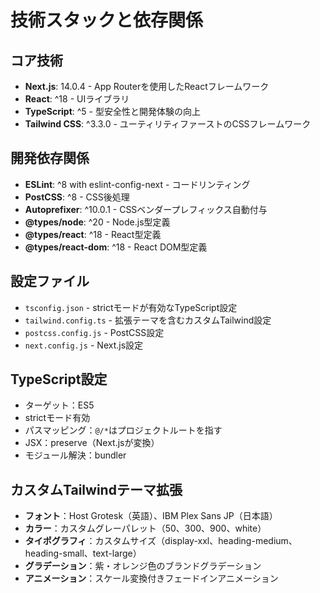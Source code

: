 # 技術スタックと依存関係

## コア技術
- **Next.js**: 14.0.4 - App Routerを使用したReactフレームワーク
- **React**: ^18 - UIライブラリ
- **TypeScript**: ^5 - 型安全性と開発体験の向上
- **Tailwind CSS**: ^3.3.0 - ユーティリティファーストのCSSフレームワーク

## 開発依存関係
- **ESLint**: ^8 with eslint-config-next - コードリンティング
- **PostCSS**: ^8 - CSS後処理
- **Autoprefixer**: ^10.0.1 - CSSベンダープレフィックス自動付与
- **@types/node**: ^20 - Node.js型定義
- **@types/react**: ^18 - React型定義
- **@types/react-dom**: ^18 - React DOM型定義

## 設定ファイル
- `tsconfig.json` - strictモードが有効なTypeScript設定
- `tailwind.config.ts` - 拡張テーマを含むカスタムTailwind設定
- `postcss.config.js` - PostCSS設定
- `next.config.js` - Next.js設定

## TypeScript設定
- ターゲット：ES5
- strictモード有効
- パスマッピング：`@/*`はプロジェクトルートを指す
- JSX：preserve（Next.jsが変換）
- モジュール解決：bundler

## カスタムTailwindテーマ拡張
- **フォント**：Host Grotesk（英語）、IBM Plex Sans JP（日本語）
- **カラー**：カスタムグレーパレット（50、300、900、white）
- **タイポグラフィ**：カスタムサイズ（display-xxl、heading-medium、heading-small、text-large）
- **グラデーション**：紫・オレンジ色のブランドグラデーション
- **アニメーション**：スケール変換付きフェードインアニメーション